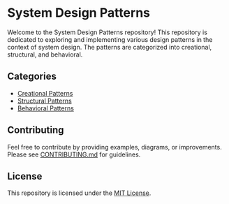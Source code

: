 # System Design Patterns

Welcome to the System Design Patterns repository! This repository is dedicated to exploring and implementing various design patterns in the context of system design. The patterns are categorized into creational, structural, and behavioral.

## Categories

- [Creational Patterns](creational/README.md)
- [Structural Patterns](structural/README.md)
- [Behavioral Patterns](behavioral/README.md)

## Contributing

Feel free to contribute by providing examples, diagrams, or improvements. Please see [CONTRIBUTING.md](CONTRIBUTING.md) for guidelines.

## License

This repository is licensed under the [MIT License](LICENSE).

